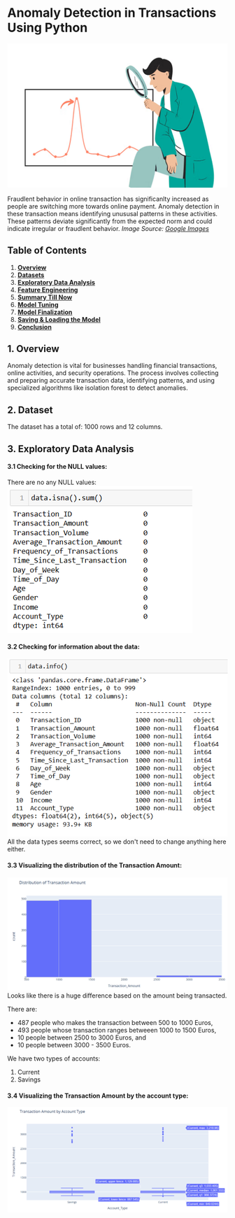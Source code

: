# Anomaly Detection in Transactions Using Python

![alt text](images/image1.png)

Fraudlent behavior in online transaction has significanlty increased as people are switching more towards online payment. Anomaly detection in these transaction means identifying unususal patterns in these activities. These patterns deviate significantly from the expected norm and could indicate irregular or fraudlent behavior.
*Image Source: [Google Images](https://cdn.sanity.io/images/oaglaatp/production/295acf89823e7abc8af9e8d79a25ef6291a96169-1200x800.png?w=1200&h=800&auto=format)*


## Table of Contents

<ol>
<li><a href="#Overview"><b> Overview </a></b></li>
<li><a href="#Datasets"><b> Datasets </a></b></li>
<li><a href="#EDA"><b> Exploratory Data Analysis </a></b></li>
<li><a href="#featureengineering"><b> Feature Engineering </a></b></li>
<li><a href="#summary"><b> Summary Till Now </a></b></li>
<li><a href="#tuning"><b> Model Tuning </a></b></li>
<li><a href="#finalization"><b> Model Finalization </a></b></li>
<li><a href="#saveload"><b> Saving & Loading the Model </a></b></li>
<li><a href="#conclusion"><b> Conclusion </a></b></li>
</ol>


<h2 id="Overview">1. Overview</h2>
Anomaly detection is vital for businesses handling financial transactions, online activities, and security operations. The process involves collecting and preparing accurate transaction data, identifying patterns, and using specialized algorithms like isolation forest to detect anomalies.

<h2 id="Datasets">2. Dataset</h2>
The dataset has a total of:
1000 rows and 12 columns.

<h2 id="EDA">3. Exploratory Data Analysis</h2>

#### 3.1 Checking for the NULL values:

There are no any NULL values:
![alt text](images/image2.png)


#### 3.2 Checking for information about the data:
![alt text](images/image3.png)
All the data types seems correct, so we don't need to change anything here either.


#### 3.3 Visualizing the distribution of the Transaction Amount:
![alt text](images/image4.png)
Looks like there is a huge difference based on the amount being transacted.

There are:
- 487 people who makes the transaction between 500 to 1000 Euros, 
- 493 people whose transaction ranges betweeen
1000 to 1500 Euros, 
- 10 people between 2500 to 3000 Euros, and
- 10 people between 3000 - 3500 Euros.

We have two types of accounts:
1. Current
2. Savings

#### 3.4 Visualizing the Transaction Amount by the account type:
![alt text](images/image5.png)

